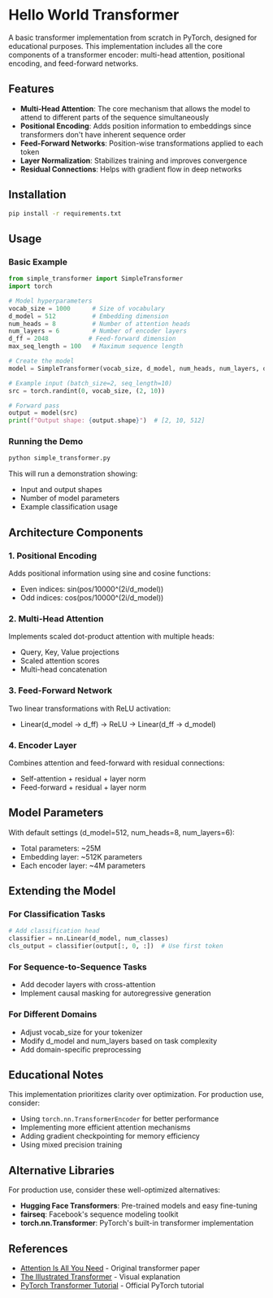 # Hello World Transformer

A basic transformer implementation from scratch in PyTorch, designed for educational purposes. This implementation includes all the core components of a transformer encoder: multi-head attention, positional encoding, and feed-forward networks.

## Features

- **Multi-Head Attention**: The core mechanism that allows the model to attend to different parts of the sequence simultaneously
- **Positional Encoding**: Adds position information to embeddings since transformers don't have inherent sequence order
- **Feed-Forward Networks**: Position-wise transformations applied to each token
- **Layer Normalization**: Stabilizes training and improves convergence
- **Residual Connections**: Helps with gradient flow in deep networks

## Installation

```bash
pip install -r requirements.txt
```

## Usage

### Basic Example

```python
from simple_transformer import SimpleTransformer
import torch

# Model hyperparameters
vocab_size = 1000      # Size of vocabulary
d_model = 512          # Embedding dimension
num_heads = 8          # Number of attention heads
num_layers = 6         # Number of encoder layers
d_ff = 2048           # Feed-forward dimension
max_seq_length = 100   # Maximum sequence length

# Create the model
model = SimpleTransformer(vocab_size, d_model, num_heads, num_layers, d_ff, max_seq_length)

# Example input (batch_size=2, seq_length=10)
src = torch.randint(0, vocab_size, (2, 10))

# Forward pass
output = model(src)
print(f"Output shape: {output.shape}")  # [2, 10, 512]
```

### Running the Demo

```bash
python simple_transformer.py
```

This will run a demonstration showing:
- Input and output shapes
- Number of model parameters
- Example classification usage

## Architecture Components

### 1. Positional Encoding
Adds positional information using sine and cosine functions:
- Even indices: sin(pos/10000^(2i/d_model))
- Odd indices: cos(pos/10000^(2i/d_model))

### 2. Multi-Head Attention
Implements scaled dot-product attention with multiple heads:
- Query, Key, Value projections
- Scaled attention scores
- Multi-head concatenation

### 3. Feed-Forward Network
Two linear transformations with ReLU activation:
- Linear(d_model → d_ff) → ReLU → Linear(d_ff → d_model)

### 4. Encoder Layer
Combines attention and feed-forward with residual connections:
- Self-attention + residual + layer norm
- Feed-forward + residual + layer norm

## Model Parameters

With default settings (d_model=512, num_heads=8, num_layers=6):
- Total parameters: ~25M
- Embedding layer: ~512K parameters
- Each encoder layer: ~4M parameters

## Extending the Model

### For Classification Tasks
```python
# Add classification head
classifier = nn.Linear(d_model, num_classes)
cls_output = classifier(output[:, 0, :])  # Use first token
```

### For Sequence-to-Sequence Tasks
- Add decoder layers with cross-attention
- Implement causal masking for autoregressive generation

### For Different Domains
- Adjust vocab_size for your tokenizer
- Modify d_model and num_layers based on task complexity
- Add domain-specific preprocessing

## Educational Notes

This implementation prioritizes clarity over optimization. For production use, consider:
- Using `torch.nn.TransformerEncoder` for better performance
- Implementing more efficient attention mechanisms
- Adding gradient checkpointing for memory efficiency
- Using mixed precision training

## Alternative Libraries

For production use, consider these well-optimized alternatives:
- **Hugging Face Transformers**: Pre-trained models and easy fine-tuning
- **fairseq**: Facebook's sequence modeling toolkit
- **torch.nn.Transformer**: PyTorch's built-in transformer implementation

## References

- [Attention Is All You Need](https://arxiv.org/abs/1706.03762) - Original transformer paper
- [The Illustrated Transformer](https://jalammar.github.io/illustrated-transformer/) - Visual explanation
- [PyTorch Transformer Tutorial](https://pytorch.org/tutorials/beginner/transformer_tutorial.html) - Official PyTorch tutorial 
